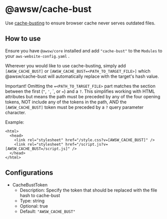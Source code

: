 # @awsw/cache-bust

Use [cache-busting](https://www.keycdn.com/support/what-is-cache-busting) to ensure browser cache never serves outdated files.

## How to use

Ensure you have `@awsw/core` installed and add `"cache-bust"` to the `Modules` to your `aws-website-config.yaml` .

Wherever you would like to use cache-busting, simply add `[AWSW_CACHE_BUST]` or `[AWSW_CACHE_BUST=<PATH_TO_TARGET_FILE>]` which @awsw/cache-bust will automatically replace with the target's hash value.

Important! Omitting the `=<PATH_TO_TARGET_FILE>` part matches the section between the first (`"`, `'`, \`, or `=`) and a `?`. This simplifies working with HTML attributes but means the path must be preceded by any of the four opening tokens, NOT include any of the tokens in the path, AND the `[AWSW_CACHE_BUST]` token must be preceded by a `?` query parameter character.

Example:

```
<html>
  <head>
    <link rel="stylesheet" href="/style.css?v=[AWSW_CACHE_BUST]" />
    <link rel="stylesheet" href="/script.js?v=[AWSW_CACHE_BUST=/script.js]" />
  </head>
</html>
```

## Configurations

- CacheBustToken
  - Description: Specify the token that should be replaced with the file hash to cache-bust
  - Type: string
  - Optional: true
  - Default: `"AWSW_CACHE_BUST"`
